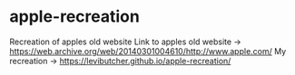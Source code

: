 # apple-recreation
Recreation of apples old website
Link to apples old website ->  https://web.archive.org/web/20140301004610/http://www.apple.com/
My recreation -> https://levibutcher.github.io/apple-recreation/
